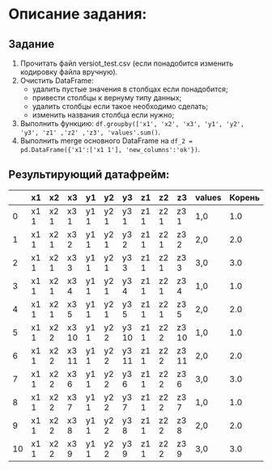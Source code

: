 # Описание задания:
## Задание
1. Прочитать файл versiot_test.csv (если понадобится изменить кодировку файла вручную).
2. Очистить DataFrame:
   - удалить пустые значения в столбцах если понадобится;
   - привести столбцы к вернуму типу данных;
   - удалить столбцы если такое необходимо сделать;
   - изменить названия столбца если нужно;
3. Выполнить функцию: ```df.groupby(['x1', 'x2', 'x3', 'y1', 'y2', 'y3', 'z1' ,'z2' ,'z3', 'values'.sum()```.
4. Выполнить merge основного DataFrame на ```df_2 = pd.DataFrame({'x1':['x1 1'], 'new_columns':'ok'})```.

## Результирующий датафрейм:

|   |  x1  |  x2  |  x3  |  y1  |  y2  |  y3  |  z1  |  z2  |  z3  | values | Корень | new_columns |
|---|------|------|------|------|------|------|------|------|------|--------|--------|-------------|
| 0 | x1 1 | x2 1 | x3 1 | y1 1 | y2 1 | y3 1 | z1 1 | z2 1 | z3 1 |  1,0   |   1.0  |     ok      |
| 1 | x1 1 | x2 1 | x3 2 | y1 1 | y2 1 | y3 2 | z1 1 | z2 1 | z3 2 |  2,0   |   2.0  |     ok      |
| 2 | x1 1 | x2 1 | x3 3 | y1 1 | y2 1 | y3 3 | z1 1 | z2 1 | z3 3 |  3,0   |   3.0  |     ok      |
| 3 | x1 1 | x2 1 | x3 4 | y1 1 | y2 1 | y3 4 | z1 1 | z2 1 | z3 4 |  1,0   |   1.0  |     ok      |
| 4 | x1 1 | x2 1 | x3 5 | y1 1 | y2 1 | y3 5 | z1 1 | z2 1 | z3 5 |  2,0   |   2.0  |     ok      |
| 5 | x1 1 | x2 2 | x3 10| y1 1 | y2 2 | y3 10| z1 1 | z2 2 | z3 10|  1,0   |   1.0  |     ok      |
| 6 | x1 1 | x2 2 | x3 11| y1 1 | y2 2 | y3 11| z1 1 | z2 2 | z3 11|  2,0   |   2.0  |     ok      |
| 7 | x1 1 | x2 2 | x3 6 | y1 1 | y2 2 | y3 6 | z1 1 | z2 2 | z3 6 |  3,0   |   3.0  |     ok      |
| 8 | x1 1 | x2 2 | x3 7 | y1 1 | y2 2 | y3 7 | z1 1 | z2 2 | z3 7 |  1,0   |   1.0  |     ok      |
| 9 | x1 1 | x2 2 | x3 8 | y1 1 | y2 2 | y3 8 | z1 1 | z2 2 | z3 8 |  2,0   |   2.0  |     ok      |
|10 | x1 1 | x2 2 | x3 9 | y1 1 | y2 2 | y3 9 | z1 1 | z2 2 | z3 9 |  3,0   |   3.0  |     ok      |
